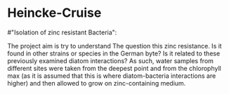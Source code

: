 # Heincke-Cruise

#"Isolation of zinc resistant Bacteria": 

The project aim is try to understand The question this zinc resistance. Is it found in other strains or species in the German byte? Is it related to these previously examined diatom interactions? As such, water samples from different sites were taken from the deepest point and from the chlorophyll max (as it is assumed that this is where diatom-bacteria interactions are higher) and then allowed to grow on zinc-containing medium.

